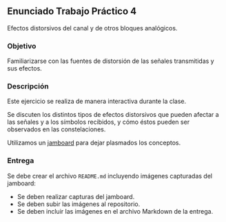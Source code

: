 ## Enunciado Trabajo Práctico 4

Efectos distorsivos del canal y de otros bloques analógicos.


### Objetivo

Familiarizarse con las fuentes de distorsión de las señales transmitidas
y sus efectos.


### Descripción

Este ejercicio se realiza de manera interactiva durante la clase.

Se discuten los distintos tipos de efectos distorsivos que pueden afectar
a las señales y a los símbolos recibidos, y cómo éstos pueden ser observados
en las constelaciones.

Utilizamos un
[jamboard](https://jamboard.google.com/d/1LToahZ0TIewaAYAcWZ0Mm2Ba-7jCZsp1kE0DuLKNmiI/edit?usp=sharing)
para dejar plasmados los conceptos.


### Entrega

Se debe crear el archivo `README.md` incluyendo imágenes capturadas del jamboard:
- Se deben realizar capturas del jamboard.
- Se deben subir las imágenes al repositorio.
- Se deben incluir las imágenes en el archivo Markdown de la entrega.

